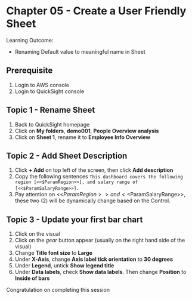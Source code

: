 # Chapter 05 - Create a User Friendly Sheet
Learning Outcome:
- Renaming Default value to meaningful name in Sheet

## Prerequisite
1. Login to AWS console
2. Login to QuickSight console

## Topic 1 - Rename Sheet
1. Back to QuickSight homepage
1. Click on **My folders**, **demo001**, **People Overview analysis**
1. Click on **Sheet 1**, rename it to **Employee Info Overview**

## Topic 2 - Add Sheet Description
1. Click **+ Add** on top left of the screen, then click **Add description**
1. Copy the following sentences ``This dashboard covers the following region [<<$ParamRegion>>], and salary range of [<<$ParamSalaryRange>>]``.
1. Pay attention on <<$ParamRegion>> and <<$ParamSalaryRange>>, these two (2) will be dynamically change based on the Control.

## Topic 3 - Update your first bar chart
1. Click on the visual
1. Click on the *gear* button appear (usually on the right hand side of the visual)
1. Change **Title font size** to **Large**
1. Under **X-Axis**, change **Axis label tick orientation** to **30 degrees**
1. Under **Legend**, untick **Show legend title**
1. Under **Data labels**, check **Show data labels**. Then change **Position** to **Inside of bars**

Congratulation on completing this session
